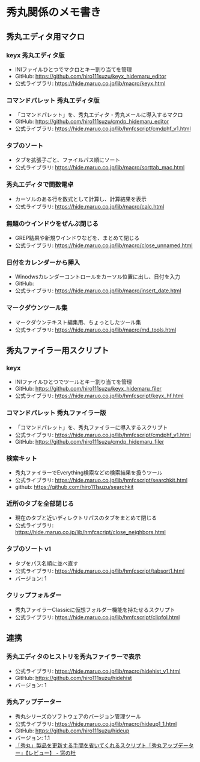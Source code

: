 ﻿# 秀丸関係のメモ書き

## 秀丸エディタ用マクロ
### keyx 秀丸エディタ版
* INIファイルひとつでマクロとキー割り当てを管理
* GitHub: https://github.com/hiro111suzu/keyx_hidemaru_editor
* 公式ライブラリ: https://hide.maruo.co.jp/lib/macro/keyx.html

### コマンドパレット 秀丸エディタ版
* 「コマンドパレット」を、秀丸エディタ・秀丸メールに導入するマクロ
* GitHub: https://github.com/hiro111suzu/cmdp_hidemaru_editor
* 公式ライブラリ: https://hide.maruo.co.jp/lib/hmfcscript/cmdphf_v1.html

### タブのソート
* タブを拡張子ごと、ファイルパス順にソート
* 公式ライブラリ: https://hide.maruo.co.jp/lib/macro/sorttab_mac.html

### 秀丸エディタで関数電卓
* カーソルのある行を数式として計算し、計算結果を表示
* 公式ライブラリ: https://hide.maruo.co.jp/lib/macro/calc.html

### 無題のウインドウをぜんぶ閉じる
* GREP結果や新規ウインドウなどを、まとめて閉じる
* 公式ライブラリ: https://hide.maruo.co.jp/lib/macro/close_unnamed.html

### 日付をカレンダーから挿入
* Winodwsカレンダーコントロールをカーソル位置に出し、日付を入力
* GitHub: 
* 公式ライブラリ: https://hide.maruo.co.jp/lib/macro/insert_date.html

### マークダウンツール集
* マークダウンテキスト編集用、ちょっとしたツール集
* 公式ライブラリ: https://hide.maruo.co.jp/lib/macro/md_tools.html

## 秀丸ファイラー用スクリプト
### keyx
* INIファイルひとつでツールとキー割り当てを管理
* GitHub: https://github.com/hiro111suzu/keyx_hidemaru_filer
* 公式ライブラリ: https://hide.maruo.co.jp/lib/hmfcscript/keyx_hf.html

### コマンドパレット 秀丸ファイラー版
* 「コマンドパレット」を、秀丸ファイラーに導入するスクリプト
* 公式ライブラリ: https://hide.maruo.co.jp/lib/hmfcscript/cmdphf_v1.html
* GitHub: https://github.com/hiro111suzu/cmdp_hidemaru_filer

### 検索キット
* 秀丸ファイラーでEverything検索などの検索結果を扱うツール
* 公式ライブラリ: https://hide.maruo.co.jp/lib/hmfcscript/searchkit.html
* github: https://github.com/hiro111suzu/searchkit

### 近所のタブを全部閉じる
* 現在のタブと近いディレクトリパスのタブをまとめて閉じる
* 公式ライブラリ: https://hide.maruo.co.jp/lib/hmfcscript/close_neighbors.html

### タブのソート v1
* タブをパス名順に並べ直す
* 公式ライブラリ: https://hide.maruo.co.jp/lib/hmfcscript/tabsort1.html
* バージョン: 1

### クリップフォルダー
* 秀丸ファイラーClassicに仮想フォルダー機能を持たせるスクリプト
* 公式ライブラリ: https://hide.maruo.co.jp/lib/hmfcscript/clipfol.html


## 連携
### 秀丸エディタのヒストリを秀丸ファイラーで表示
* 公式ライブラリ: https://hide.maruo.co.jp/lib/macro/hidehist_v1.html
* GitHub: https://github.com/hiro111suzu/hidehist
* バージョン: 1

### 秀丸アップデーター
* 秀丸シリーズのソフトウェアのバージョン管理ツール
* 公式ライブラリ: https://hide.maruo.co.jp/lib/macro/hideup1_1.html
* GitHub: https://github.com/hiro111suzu/hideup
* バージョン: 1.1
* [「秀丸」製品を更新する手間を省いてくれるスクリプト「秀丸アップデーター」【レビュー】 - 窓の杜](https://forest.watch.impress.co.jp/docs/review/1436031.html)


